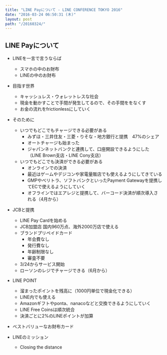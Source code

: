 ```yaml
---
title: "LINE Payについて - LINE CONFERENCE TOKYO 2016"
date: "2016-03-24 06:50:31 (木)"
layout: post
path: "/20160324/"
---
```


## LINE Payについて

- LINEを一言で言うならば
  * スマホの中のお財布
  * LINEの中のお財布

- 目指す世界
  * キャッシュレス・ウォレットレスな社会
  * 現金を動かすことで手間が発生してるので、その手間ををなくす
  * お金の流れをfrictionlessにしていく

- そのために
  * いつでもどこでもチャージできる必要がある
    + みずほ・三井住友・三菱・りそな・地方銀行と提携　47%のシェア
    + オートチャージも始まった
    + ジャパンネットバンクと連携して、口座開設できるようにした（LINE Brown支店・LINE Cony支店）
  * いつでもどこでも決済ができる必要がある
    + オンラインでの決済
    + 最近はゲームやデジコンや家電量販店でも使えるようにしてきている
    + GMPやベリトラ、ソフトバンクといったPayment Gatewayを提携してECで使えるようにしていく
    + オフラインではエアレジと提携して、バーコード決済が順次導入される（4月から）

- JCBと提携
  * LINE Pay Cardを始める
  * JCB加盟店 国内960万点、海外2000万店で使える
  * ブランドプリペイドカード
    + 年会費なし
    + 発行費なし
    + 年齢制限なし
    + 審査不要
  * 3/24からサービス開始
  * ローソンのレジでチャージできる（6月から）

- LINE POINT
  * 溜まったポイントを残高に（1000円単位で現金化できる）
  * LINE内でも使える
  * Amazonギフトやponta、nanacoなどと交換できるようにしていく
  * LINE Free Coinsは順次統合
  * 決済ごとに2%のLINEポイントが加算

- ベストバリューなお財布カード

- LINEのミッション
  * Closing the distance
